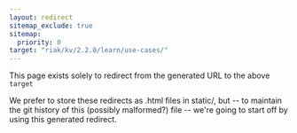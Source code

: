 ```yaml
---
layout: redirect
sitemap_exclude: true
sitemap:
  priority: 0
target: "riak/kv/2.2.0/learn/use-cases/"
---
```


This page exists solely to redirect from the generated URL to the above `target`

We prefer to store these redirects as .html files in static/, but -- to maintain
the git history of this (possibly malformed?) file -- we're going to start off
by using this generated redirect.
